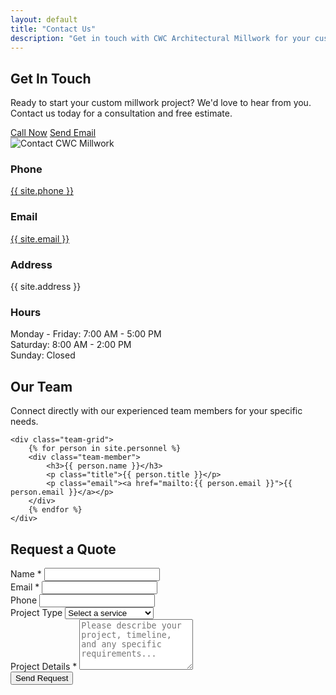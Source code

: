 ```yaml
---
layout: default
title: "Contact Us"
description: "Get in touch with CWC Architectural Millwork for your custom millwork project. Call, email, or visit our facility in Abbotsford, BC."
---
```


<section class="hero-section">
    <div class="hero-content">
        <h1>Get In Touch</h1>
        <p>Ready to start your custom millwork project? We'd love to hear from you. Contact us today for a consultation and free estimate.</p>
        <div class="hero-buttons">
            <a href="tel:{{ site.phone | remove: ' ' | remove: '(' | remove: ')' | remove: '-' }}" class="btn btn-primary">Call Now</a>
            <a href="mailto:{{ site.email }}" class="btn btn-secondary">Send Email</a>
        </div>
    </div>
    <div class="hero-image">
        <img src="{{ '/assets/images/contact-hero.jpg' | relative_url }}" alt="Contact CWC Millwork">
    </div>
</section>

<section class="contact-info">
    <div class="contact-grid">
        <div class="contact-item">
            <h3>Phone</h3>
            <p><a href="tel:{{ site.phone | remove: ' ' | remove: '(' | remove: ')' | remove: '-' }}">{{ site.phone }}</a></p>
        </div>
        <div class="contact-item">
            <h3>Email</h3>
            <p><a href="mailto:{{ site.email }}">{{ site.email }}</a></p>
        </div>
        <div class="contact-item">
            <h3>Address</h3>
            <p>{{ site.address }}</p>
        </div>
        <div class="contact-item">
            <h3>Hours</h3>
            <p>Monday - Friday: 7:00 AM - 5:00 PM<br>
            Saturday: 8:00 AM - 2:00 PM<br>
            Sunday: Closed</p>
        </div>
    </div>
</section>

<section class="team-section">
    <h2>Our Team</h2>
    <p class="section-intro">Connect directly with our experienced team members for your specific needs.</p>
    
    <div class="team-grid">
        {% for person in site.personnel %}
        <div class="team-member">
            <h3>{{ person.name }}</h3>
            <p class="title">{{ person.title }}</p>
            <p class="email"><a href="mailto:{{ person.email }}">{{ person.email }}</a></p>
        </div>
        {% endfor %}
    </div>
</section>

<section class="contact-form">
    <div class="form-container">
        <h2>Request a Quote</h2>
        <form action="#" method="POST" class="quote-form">
            <div class="form-row">
                <div class="form-group">
                    <label for="name">Name *</label>
                    <input type="text" id="name" name="name" required>
                </div>
                <div class="form-group">
                    <label for="email">Email *</label>
                    <input type="email" id="email" name="email" required>
                </div>
            </div>
            <div class="form-row">
                <div class="form-group">
                    <label for="phone">Phone</label>
                    <input type="tel" id="phone" name="phone">
                </div>
                <div class="form-group">
                    <label for="project-type">Project Type</label>
                    <select id="project-type" name="project-type">
                        <option value="">Select a service</option>
                        <option value="cabinetry">Custom Cabinetry</option>
                        <option value="trim">Architectural Trim</option>
                        <option value="doors">Custom Doors</option>
                        <option value="millwork">Custom Millwork</option>
                        <option value="healthcare">Healthcare Facilities</option>
                        <option value="hospitality">Gaming/Hospitality</option>
                        <option value="commercial">Commercial Offices</option>
                        <option value="other">Other</option>
                    </select>
                </div>
            </div>
            <div class="form-group">
                <label for="message">Project Details *</label>
                <textarea id="message" name="message" rows="5" required placeholder="Please describe your project, timeline, and any specific requirements..."></textarea>
            </div>
            <button type="submit" class="btn btn-primary">Send Request</button>
        </form>
    </div>
</section> 